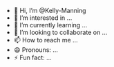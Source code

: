 - 👋 Hi, I’m @Kelly-Manning
- 👀 I’m interested in ...
- 🌱 I’m currently learning ...
- 💞️ I’m looking to collaborate on ...
- 📫 How to reach me ...
- 😄 Pronouns: ...
- ⚡ Fun fact: ...

<!---
Kelly-Manning/Kelly-Manning is a ✨ special ✨ repository because its `README.md` (this file) appears on your GitHub profile.
You can click the Preview link to take a look at your changes.
--->
